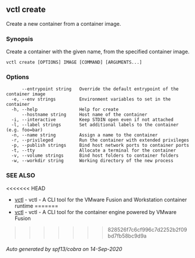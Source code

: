 ## vctl create

Create a new container from a container image.

### Synopsis

Create a container with the given name, from the specified container image.

```
vctl create [OPTIONS] IMAGE [COMMAND] [ARGUMENTS...]
```

### Options

```
      --entrypoint string   Override the default entrypoint of the container image
  -e, --env strings         Environment variables to set in the container
  -h, --help                Help for create
      --hostname string     Host name of the container
  -i, --interactive         Keep STDIN open even if not attached
  -l, --label strings       Set additional labels to the container (e.g. foo=bar)
  -n, --name string         Assign a name to the container
  -r, --privileged          Run the container with extended privileges
  -p, --publish strings     Bind host network ports to container ports
  -t, --tty                 Allocate a terminal for the container
  -v, --volume strings      Bind host folders to container folders
  -w, --workdir string      Working directory of the new process
```

### SEE ALSO

<<<<<<< HEAD
* [vctl](vctl.md)	 - vctl - A CLI tool for the VMware Fusion and Workstation container runtime
=======
* [vctl](vctl.md)	 - vctl - A CLI tool for the container engine powered by VMware Fusion
>>>>>>> 828526f7c6cf996c7d2252b2f09bd7fb58bc9d9a

###### Auto generated by spf13/cobra on 14-Sep-2020
